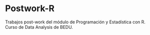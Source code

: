 # Postwork-R
Trabajos post-work del módulo de Programación y Estadística con R.  
Curso de Data Analysis de BEDU.
